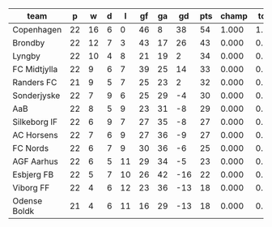 |     team     | p  | w  | d | l  | gf | ga | gd  | pts | champ | top2  | top3  | top4  |  5-7  | bot4  | bot3  | bot2  |
|--------------|----|----|---|----|----|----|-----|-----|-------|-------|-------|-------|-------|-------|-------|-------|
| Copenhagen   | 22 | 16 | 6 |  0 | 46 |  8 |  38 |  54 | 1.000 | 1.000 | 1.000 | 1.000 | 0.000 | 0.000 | 0.000 | 0.000|
| Brondby      | 22 | 12 | 7 |  3 | 43 | 17 |  26 |  43 | 0.000 | 0.997 | 1.000 | 1.000 | 0.000 | 0.000 | 0.000 | 0.000|
| Lyngby       | 22 | 10 | 4 |  8 | 21 | 19 |   2 |  34 | 0.000 | 0.002 | 0.285 | 0.624 | 0.374 | 0.000 | 0.000 | 0.000|
| FC Midtjylla | 22 |  9 | 6 |  7 | 39 | 25 |  14 |  33 | 0.000 | 0.001 | 0.412 | 0.681 | 0.313 | 0.000 | 0.000 | 0.000|
| Randers FC   | 21 |  9 | 5 |  7 | 25 | 23 |   2 |  32 | 0.000 | 0.001 | 0.278 | 0.567 | 0.414 | 0.000 | 0.000 | 0.000|
| Sonderjyske  | 22 |  7 | 9 |  6 | 25 | 29 |  -4 |  30 | 0.000 | 0.000 | 0.016 | 0.081 | 0.732 | 0.003 | 0.000 | 0.000|
| AaB          | 22 |  8 | 5 |  9 | 23 | 31 |  -8 |  29 | 0.000 | 0.000 | 0.009 | 0.043 | 0.614 | 0.016 | 0.002 | 0.000|
| Silkeborg IF | 22 |  6 | 9 |  7 | 27 | 35 |  -8 |  27 | 0.000 | 0.000 | 0.000 | 0.003 | 0.243 | 0.162 | 0.044 | 0.005|
| AC Horsens   | 22 |  7 | 6 |  9 | 27 | 36 |  -9 |  27 | 0.000 | 0.000 | 0.000 | 0.001 | 0.193 | 0.156 | 0.061 | 0.013|
| FC Nords     | 22 |  6 | 7 |  9 | 30 | 36 |  -6 |  25 | 0.000 | 0.000 | 0.000 | 0.001 | 0.057 | 0.444 | 0.186 | 0.046|
| AGF Aarhus   | 22 |  6 | 5 | 11 | 29 | 34 |  -5 |  23 | 0.000 | 0.000 | 0.000 | 0.000 | 0.054 | 0.457 | 0.239 | 0.094|
| Esbjerg FB   | 22 |  5 | 7 | 10 | 26 | 42 | -16 |  22 | 0.000 | 0.000 | 0.000 | 0.000 | 0.003 | 0.868 | 0.706 | 0.373|
| Viborg FF    | 22 |  4 | 6 | 12 | 23 | 36 | -13 |  18 | 0.000 | 0.000 | 0.000 | 0.000 | 0.000 | 0.974 | 0.925 | 0.789|
| Odense Boldk | 21 |  4 | 6 | 11 | 16 | 29 | -13 |  18 | 0.000 | 0.000 | 0.000 | 0.000 | 0.004 | 0.919 | 0.837 | 0.679|
